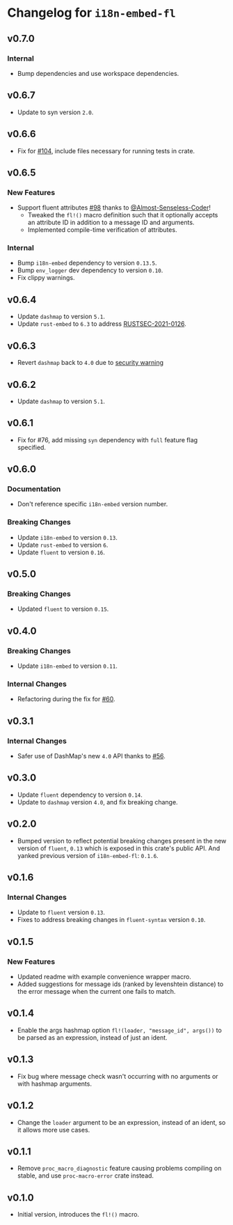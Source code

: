 # Changelog for `i18n-embed-fl`

## v0.7.0

### Internal

+ Bump dependencies and use workspace dependencies.

## v0.6.7

+ Update to syn version `2.0`.

## v0.6.6

+ Fix for [#104](https://github.com/kellpossible/cargo-i18n/issues/104), include files necessary for running tests in crate.

## v0.6.5

### New Features

+ Support fluent attributes [#98](https://github.com/kellpossible/cargo-i18n/pull/98) thanks to [@Almost-Senseless-Coder](https://github.com/Almost-Senseless-Coder)!
  + Tweaked the `fl!()` macro definition such that it optionally accepts an attribute ID in addition to a message ID and arguments.
  + Implemented compile-time verification of attributes.

### Internal

+ Bump `i18n-embed` dependency to version `0.13.5`.
+ Bump `env_logger` dev dependency to version `0.10`.
+ Fix clippy warnings.

## v0.6.4

+ Update `dashmap` to version `5.1`.
+ Update `rust-embed` to `6.3` to address [RUSTSEC-2021-0126](https://rustsec.org/advisories/RUSTSEC-2021-0126.html).

## v0.6.3

+ Revert `dashmap` back to `4.0` due to [security warning](https://rustsec.org/advisories/RUSTSEC-2022-0002.html)

## v0.6.2

+ Update `dashmap` to version `5.1`.

## v0.6.1

+ Fix for #76, add missing `syn` dependency with `full` feature flag specified.

## v0.6.0

### Documentation

+ Don't reference specific `i18n-embed` version number.

### Breaking Changes

+ Update `i18n-embed` to version `0.13`.
+ Update `rust-embed` to version `6`.
+ Update `fluent` to version `0.16`.

## v0.5.0

### Breaking Changes

+ Updated `fluent` to version `0.15`.

## v0.4.0

### Breaking Changes

+ Update `i18n-embed` to version `0.11`.

### Internal Changes

+ Refactoring during the fix for [#60](https://github.com/kellpossible/cargo-i18n/issues/60).

## v0.3.1

### Internal Changes

+ Safer use of DashMap's new `4.0` API thanks to [#56](https://github.com/kellpossible/cargo-i18n/pull/56).

## v0.3.0

+ Update `fluent` dependency to version `0.14`.
+ Update to `dashmap` version `4.0`, and fix breaking change.

## v0.2.0

+ Bumped version to reflect potential breaking changes present in the new version of `fluent`, `0.13` which is exposed in this crate's public API. And yanked previous version of `i18n-embed-fl`: `0.1.6`.

## v0.1.6

### Internal Changes

+ Update to `fluent` version `0.13`.
+ Fixes to address breaking changes in `fluent-syntax` version `0.10`.

## v0.1.5

### New Features

+ Updated readme with example convenience wrapper macro.
+ Added suggestions for message ids (ranked by levenshtein distance) to the error message when the current one fails to match.

## v0.1.4

+ Enable the args hashmap option `fl!(loader, "message_id", args())` to be parsed as an expression, instead of just an ident.

## v0.1.3

+ Fix bug where message check wasn't occurring with no arguments or with hashmap arguments.

## v0.1.2

+ Change the `loader` argument to be an expression, instead of an ident, so it allows more use cases.

## v0.1.1

+ Remove `proc_macro_diagnostic` feature causing problems compiling on stable, and use `proc-macro-error` crate instead.

## v0.1.0

+ Initial version, introduces the `fl!()` macro.
